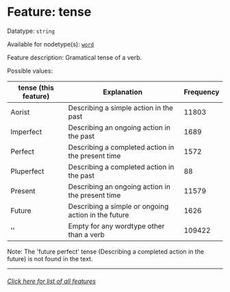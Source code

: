 # Feature: tense

Datatype: `string`

Available for nodetype(s): [`word`](wordnodefeatures.md#readme)

Feature description: Gramatical tense of a verb.

Possible values:

tense (this feature) | Explanation | Frequency
--- | --- | ---
Aorist | Describing a simple action in the past | 11803
Imperfect | Describing an ongoing action in the past | 1689
Perfect | Describing a completed action in the present time | 1572
Pluperfect | Describing a completed action in the past | 88
Present | Describing an ongoing action in the present time | 11579
Future | Describing a simple or ongoing action in the future | 1626
'' | Empty for any wordtype other than a verb | 109422


Note: The 'future perfect' tense (Describing a completed action in the future) is not found in the text.

---
###### [Click here for list of all features](home.md#readme)
